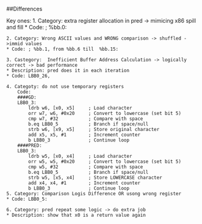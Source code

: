 ##Differences

Key ones:
    1. Category: extra register allocation in pred -> mimicing x86 spill and fill 
    * Code: ; %bb.0:

    2. Category: Wrong ASCII values and WRONG comparison -> shuffled ->immid values
    * Code: ; %bb.1, from %bb.6 till  %bb.15:

    3. Castegory:  Inefficient Buffer Address Calculation -> logically correct -> bad performance
    * Description: pred does it in each iteration
    * Code: LBB0_26,

    4. Categoty: do not use temporary registers 
        Code: 
        ####GD:
        LBB0_3:
            ldrb w6, [x0, x5]     ; Load character
            orr w7, w6, #0x20     ; Convert to lowercase (set bit 5)
            cmp w7, #32           ; Compare with space
            b.eq LBB0_5           ; Branch if space/null
            strb w6, [x9, x5]     ; Store original character
            add x5, x5, #1        ; Increment counter
            b LBB0_3              ; Continue loop
        ####PRED:
        LBB0_3:
            ldrb w5, [x0, x4]     ; Load character
            orr w5, w5, #0x20     ; Convert to lowercase (set bit 5)
            cmp w5, #32           ; Compare with space
            b.eq LBB0_5           ; Branch if space/null
            strb w5, [x5, x4]     ; Store LOWERCASE character
            add x4, x4, #1        ; Increment counter
            b LBB0_3              ; Continue loop
    5. Category: Comparison Logis Difference OR usong wrong register
    * Code: LBB0_5:   

    6. Category: pred repeat some logic -> do extra job
    * Description: show that x0 is a return value again

